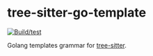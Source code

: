 tree-sitter-go-template
===========================

[![Build/test](https://github.com/ngalaiko/tree-sitter-go-template/actions/workflows/ci.yaml/badge.svg)](https://github.com/ngalaiko/tree-sitter-go-template/actions/workflows/ci.yaml)

Golang templates grammar for [tree-sitter][].

[tree-sitter]: https://github.com/tree-sitter/tree-sitter

